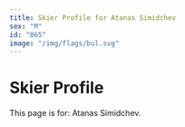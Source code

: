 ```yaml
---
title: Skier Profile for Atanas Simidchev
sex: "M"
id: "865"
image: "/img/flags/bul.svg" 
---
```


# Skier Profile

This page is for: Atanas Simidchev.
    